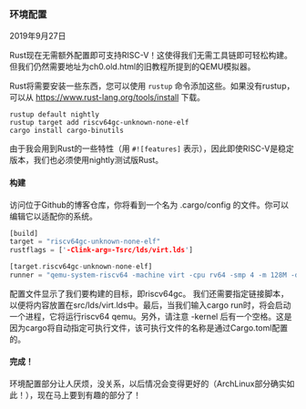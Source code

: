 ### 环境配置

2019年9月27日

Rust现在无需额外配置即可支持RISC-V！这使得我们无需工具链即可轻松构建。 但我们仍然需要地址为ch0.old.html的旧教程所提到的QEMU模拟器。

Rust将需要安装一些东西，您可以使用 `rustup` 命令添加这些。如果没有rustup，可以从 https://www.rust-lang.org/tools/install 下载。

```
rustup default nightly
rustup target add riscv64gc-unknown-none-elf
cargo install cargo-binutils
```

由于我会用到Rust的一些特性（用 `#![features]` 表示），因此即使RISC-V是稳定版本，我们也必须使用nightly测试版Rust。

#### 构建

访问位于Github的博客仓库，你将看到一个名为 .cargo/config 的文件。你可以编辑它以适配你的系统。

```rust
[build]
target = "riscv64gc-unknown-none-elf"
rustflags = ['-Clink-arg=-Tsrc/lds/virt.lds']

[target.riscv64gc-unknown-none-elf]
runner = "qemu-system-riscv64 -machine virt -cpu rv64 -smp 4 -m 128M -drive if=none,format=raw,file=hdd.dsk,id=foo -device virtio-blk-device,scsi=off,drive=foo -nographic -serial mon:stdio -bios none -device virtio-rng-device -device virtio-gpu-device -device virtio-net-device -device virtio-tablet-device -device virtio-keyboard-device -kernel "	
```

配置文件显示了我们要构建的目标，即riscv64gc。 我们还需要指定链接脚本，以便将内容放置在src/lds/virt.lds中。最后，当我们输入cargo run时，将会启动一个进程，它将运行riscv64 qemu。另外，请注意 -kernel 后有一个空格。这是因为cargo将自动指定可执行文件，该可执行文件的名称是通过Cargo.toml配置的。

#### 完成！

环境配置部分让人厌烦，没关系，以后情况会变得更好的（ArchLinux部分确实如此！），现在马上要到有趣的部分了！


